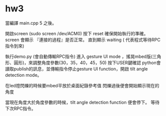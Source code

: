 # hw3

當編譯 main.cpp 5 之後。

開啟screen (sudo screen /dev/ACM0)
按下 reset 確保開始執行的準確。
screen 會顯示 『連接的過程』是否正常。
直到顯示 waiting ( 代表程式等待RPC指令到來)

執行demo.py (會自動傳輸RPC指令)
進入 gesture UI mode ，搖晃mbed版(三角形、圓形)，來調整角度參數(30，35，40，45，50)
按下USER鍵確認
python會讀取publish的訊息，並傳輸指令停止gesture UI function，開啟 tilt angle detection mode。

在led燈閃爍的時候要mbed平放於桌面紀錄參考值
閃爍過後便會開始顯示現在的角度

當現在角度大於角度參數的時候，tilt angle detection function 便會停下。
等待下次RPC指令。
